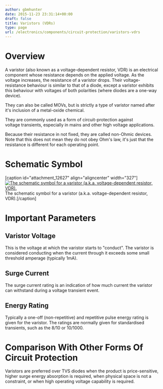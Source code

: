 ```yaml
---
author: gbmhunter
date: 2015-11-23 23:31:14+00:00
draft: false
title: Varistors (VDRs)
type: page
url: /electronics/components/circuit-protection/varistors-vdrs
---
```


# Overview

A varistor (also known as a voltage-dependent resistor, VDR) is an electrical component whose resistance depends on the applied voltage. As the voltage increases, the resistance of a varistor drops. Their voltage-resistance behaviour is similar to that of a diode, except a varistor exhibits this behaviour with voltages of both polarities (where diodes are a one-way device).

They can also be called MOVs, but is strictly a type of varistor named after it's inclusion of a metal-oxide chemical.

They are commonly used as a form of circuit-protection against voltage transients, especially in mains and other high voltage applications.

Because their resistance in not fixed, they are called non-Ohmic devices. Note that this does not mean they do not obey Ohm's law, it's just that the resistance is different for each operating point.

# Schematic Symbol

[caption id="attachment_12627" align="aligncenter" width="327"][![The schematic symbol for a varistor (a.k.a. voltage-dependent resistor, VDR).](http://blog.mbedded.ninja/wp-content/uploads/2015/11/varistor-schematic-symbol.png)
](http://blog.mbedded.ninja/wp-content/uploads/2015/11/varistor-schematic-symbol.png) The schematic symbol for a varistor (a.k.a. voltage-dependent resistor, VDR).[/caption]

# Important Parameters

## Varistor Voltage

This is the voltage at which the varistor starts to "conduct". The varistor is considered conducting when the current through it exceeds some small threshold amperage (typically 1mA).

## Surge Current

The surge current rating is an indication of how much current the varistor can withstand during a voltage transient event.

## Energy Rating

Typically a one-off (non-repetitive) and repetitive pulse energy rating is given for the varistor. The ratings are normally given for standardised transients, such as the 8/10 or 10/1000.

# Comparison With Other Forms Of Circuit Protection

Varistors are preferred over TVS diodes when the product is price-sensitive, higher surge energy absorption is required, when physical space is not a constraint, or when high operating voltage capability is required. 

